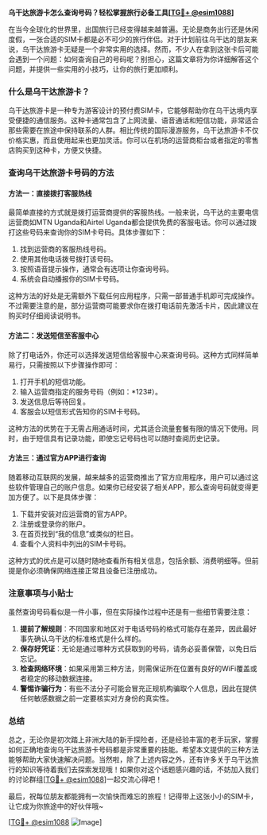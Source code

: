 **乌干达旅游卡怎么查询号码？轻松掌握旅行必备工具[[TG💪+ @esim1088](https://t.me/s/esim1088)]**

在当今全球化的世界里，出国旅行已经变得越来越普遍。无论是商务出行还是休闲度假，一张合适的SIM卡都是必不可少的旅行伴侣。对于计划前往乌干达的朋友来说，乌干达旅游卡无疑是一个非常实用的选择。然而，不少人在拿到这张卡后可能会遇到一个问题：如何查询自己的号码呢？别担心，这篇文章将为你详细解答这个问题，并提供一些实用的小技巧，让你的旅行更加顺利。

### 什么是乌干达旅游卡？

乌干达旅游卡是一种专为游客设计的预付费SIM卡，它能够帮助你在乌干达境内享受便捷的通信服务。这种卡通常包含了上网流量、语音通话和短信功能，非常适合那些需要在旅途中保持联系的人群。相比传统的国际漫游服务，乌干达旅游卡不仅价格实惠，而且使用起来也更加灵活。你可以在机场的运营商柜台或者指定的零售店购买到这种卡，方便又快捷。

### 查询乌干达旅游卡号码的方法

#### 方法一：直接拨打客服热线

最简单直接的方式就是拨打运营商提供的客服热线。一般来说，乌干达的主要电信运营商如MTN Uganda和Airtel Uganda都会提供免费的客服电话。你可以通过拨打这些号码来查询你的SIM卡号码。具体步骤如下：

1. 找到运营商的客服热线号码。
2. 使用其他电话拨号拨打该号码。
3. 按照语音提示操作，通常会有选项让你查询号码。
4. 系统会自动播报你的SIM卡号码。

这种方法的好处是无需额外下载任何应用程序，只需一部普通手机即可完成操作。不过需要注意的是，部分运营商可能要求你在拨打电话前先激活卡片，因此建议在购买时仔细阅读说明书。

#### 方法二：发送短信至客服中心

除了打电话外，你还可以选择发送短信给客服中心来查询号码。这种方式同样简单易行，只需按照以下步骤操作即可：

1. 打开手机的短信功能。
2. 输入运营商指定的服务号码（例如：*123#）。
3. 发送信息后等待回复。
4. 客服会以短信形式告知你的SIM卡号码。

这种方法的优势在于无需占用通话时间，尤其适合流量套餐有限的情况下使用。同时，由于短信具有记录功能，即使忘记号码也可以随时查阅历史记录。

#### 方法三：通过官方APP进行查询

随着移动互联网的发展，越来越多的运营商推出了官方应用程序，用户可以通过这些软件管理自己的账户信息。如果你已经安装了相关APP，那么查询号码就变得更加方便了。以下是具体步骤：

1. 下载并安装对应运营商的官方APP。
2. 注册或登录你的账户。
3. 在首页找到“我的信息”或类似的栏目。
4. 查看个人资料中列出的SIM卡号码。

这种方式的优点是可以随时随地查看所有相关信息，包括余额、消费明细等。但前提是你必须确保网络连接正常且设备已注册成功。

### 注意事项与小贴士

虽然查询号码看似是一件小事，但在实际操作过程中还是有一些细节需要注意：

1. **提前了解规则**：不同国家和地区对于电话号码的格式可能存在差异，因此最好事先确认乌干达的标准格式是什么样的。
2. **保存好凭证**：无论是通过哪种方式获取到的号码，请务必妥善保管，以免日后忘记。
3. **检查网络环境**：如果采用第三种方法，则需保证所在位置有良好的WiFi覆盖或者稳定的移动数据连接。
4. **警惕诈骗行为**：有些不法分子可能会冒充正规机构骗取个人信息，因此在提供任何敏感数据之前一定要核实对方身份的真实性。

### 总结

总之，无论你是初次踏上非洲大陆的新手探险者，还是经验丰富的老手玩家，掌握如何正确地查询乌干达旅游卡号码都是非常重要的技能。希望本文提供的三种方法能够帮助大家快速解决问题。当然啦，除了上述内容之外，还有许多关于乌干达旅行的知识等待着我们去探索发现哦！如果你对这个话题感兴趣的话，不妨加入我们的讨论群组[[TG💪+ @esim1088](https://t.me/s/esim1088)]一起交流心得吧！

最后，祝每位朋友都能拥有一次愉快而难忘的旅程！记得带上这张小小的SIM卡，让它成为你旅途中的好伙伴哦~

[[TG💪+ @esim1088](https://t.me/s/esim1088) ![Image](https://i.postimg.cc/4NQfJmqS/Snipaste-2025-05-13-00-14-12.png)]